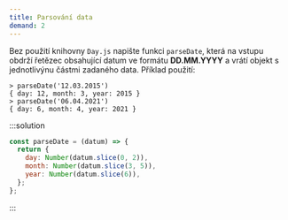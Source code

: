 ```yaml
---
title: Parsování data
demand: 2
---
```


Bez použití knihovny `Day.js` napište funkci `parseDate`, která na vstupu obdrží řetězec obsahující datum ve formátu **DD.MM.YYYY** a vrátí objekt s jednotlivýnu částmi zadaného data. Příklad použití:

```jscon
> parseDate('12.03.2015')
{ day: 12, month: 3, year: 2015 }
> parseDate('06.04.2021')
{ day: 6, month: 4, year: 2021 }
```

:::solution

```js
const parseDate = (datum) => {
  return {
    day: Number(datum.slice(0, 2)),
    month: Number(datum.slice(3, 5)),
    year: Number(datum.slice(6)),
  };
};
```

:::
